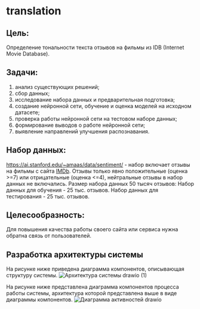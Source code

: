 # translation

## Цель: 
Определение тональности текста отзывов на фильмы из IDB (Internet Movie Database).
## Задачи:
1. анализ существующих решений;
2. сбор данных;
3. исследование набора данных и предварительная подготовка;
4. создание нейронной сети, обучение и оценка моделей на исходном датасете;
5. проверка работы нейронной сети на тестовом наборе данных;
6. формирование выводов о работе нейронной сети;
7. выявление направлений улучшения распознавания.

## Набор данных:
https://ai.stanford.edu/~amaas/data/sentiment/ - набор включает отзывы на фильмы с сайта [IMDb](https://www.imdb.com/). Отзывы только явно положительные  (оценка >=7) или отрицательные (оценка <=4), нейтральные отзывы в набор данных не включались.
Размер набора  данных 50 тысяч отзывов:
Набор данных для обучения - 25 тыс. отзывов.
Набор данных для тестирования - 25  тыс. отзывов.

## Целесообразность:
Для повышения качества работы своего сайта или сервиса нужна обратна связь от пользователей.

## Разработка архитектуры системы
На рисунке ниже приведена диаграмма компонентов, описывающая структуру системы.
![Архитектура системы drawio (1)](https://user-images.githubusercontent.com/119978648/234927284-2c3df884-824b-4f80-927c-8b5362372ae0.png)


На рисунке ниже представлена диаграмма компонентов процесса работы системы, архитектура которой представлена выше в виде диаграммы компонентов.
![Диаграмма активностей drawio](https://user-images.githubusercontent.com/119978648/234905526-56c624ef-60df-4f5a-900c-94ef69553ee9.png)


